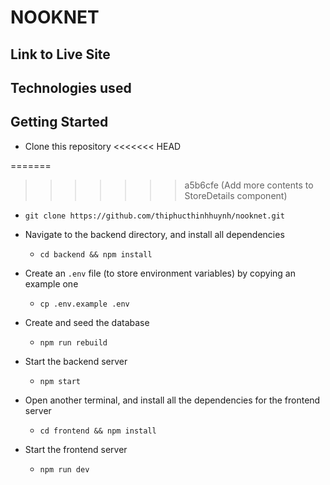 # NOOKNET

## Link to Live Site

## Technologies used

## Getting Started

* Clone this repository
<<<<<<< HEAD

=======
>>>>>>> a5b6cfe (Add more contents to StoreDetails component)
  * `git clone https://github.com/thiphucthinhhuynh/nooknet.git`

* Navigate to the backend directory, and install all dependencies
  * `cd backend && npm install`

* Create an `.env` file (to store environment variables) by copying an example one
  * `cp .env.example .env`

* Create and seed the database
  * `npm run rebuild`

* Start the backend server
  * `npm start`

* Open another terminal, and install all the dependencies for the frontend server
  * `cd frontend && npm install`

* Start the frontend server
  * `npm run dev`
